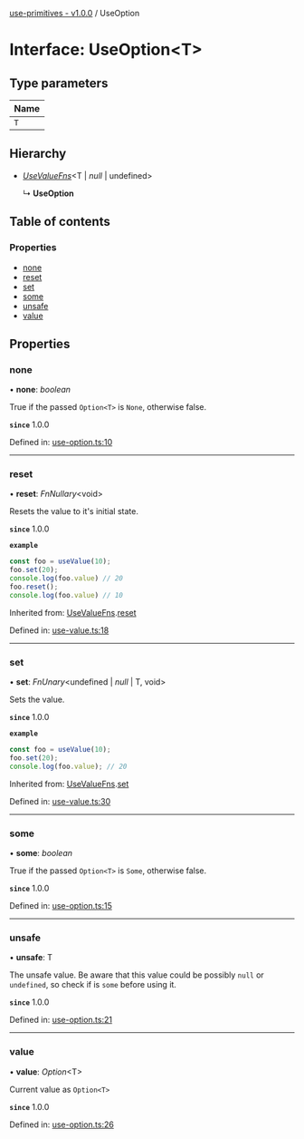 [use-primitives - v1.0.0](../README.md) / UseOption

# Interface: UseOption<T\>

## Type parameters

Name |
:------ |
`T` |

## Hierarchy

* [*UseValueFns*](usevaluefns.md)<T \| *null* \| undefined\>

  ↳ **UseOption**

## Table of contents

### Properties

- [none](useoption.md#none)
- [reset](useoption.md#reset)
- [set](useoption.md#set)
- [some](useoption.md#some)
- [unsafe](useoption.md#unsafe)
- [value](useoption.md#value)

## Properties

### none

• **none**: *boolean*

True if the passed `Option<T>` is `None`, otherwise false.

**`since`** 1.0.0

Defined in: [use-option.ts:10](https://github.com/OctoD/use-primitives/blob/7b5eac0/src/use-option.ts#L10)

___

### reset

• **reset**: *FnNullary*<void\>

Resets the value to it's initial state.

**`since`** 1.0.0

**`example`** 
```ts
const foo = useValue(10);
foo.set(20);
console.log(foo.value) // 20
foo.reset();
console.log(foo.value) // 10
```

Inherited from: [UseValueFns](usevaluefns.md).[reset](usevaluefns.md#reset)

Defined in: [use-value.ts:18](https://github.com/OctoD/use-primitives/blob/7b5eac0/src/use-value.ts#L18)

___

### set

• **set**: *FnUnary*<undefined \| *null* \| T, void\>

Sets the value.

**`since`** 1.0.0

**`example`** 
```ts
const foo = useValue(10);
foo.set(20);
console.log(foo.value); // 20
```

Inherited from: [UseValueFns](usevaluefns.md).[set](usevaluefns.md#set)

Defined in: [use-value.ts:30](https://github.com/OctoD/use-primitives/blob/7b5eac0/src/use-value.ts#L30)

___

### some

• **some**: *boolean*

True if the passed `Option<T>` is `Some`, otherwise false.

**`since`** 1.0.0

Defined in: [use-option.ts:15](https://github.com/OctoD/use-primitives/blob/7b5eac0/src/use-option.ts#L15)

___

### unsafe

• **unsafe**: T

The unsafe value. Be aware that this value could be possibly `null` or `undefined`,
so check if is `some` before using it.

**`since`** 1.0.0

Defined in: [use-option.ts:21](https://github.com/OctoD/use-primitives/blob/7b5eac0/src/use-option.ts#L21)

___

### value

• **value**: *Option*<T\>

Current value as `Option<T>`

**`since`** 1.0.0

Defined in: [use-option.ts:26](https://github.com/OctoD/use-primitives/blob/7b5eac0/src/use-option.ts#L26)
